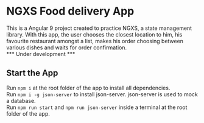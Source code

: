 # NGXS Food delivery App

This is a Angular 9 project created to practice NGXS, a state management library. With this app, the user chooses the closest location to him, his favourite restaurant amongst a list, makes his order choosing between various dishes and waits for order confirmation.\
*** Under development ***

## Start the App

Run `npm i` at the root folder of the app to install all dependencies.\
Run `npm i -g json-server` to install json-server. json-server is used to mock a database.\
Run `npm run start` and `npm run json-server` inside a terminal at the root folder of the app.

